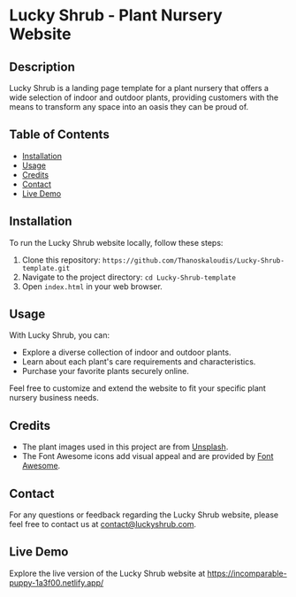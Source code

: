 # Lucky Shrub - Plant Nursery Website

## Description

Lucky Shrub is a landing page template for a plant nursery that offers a wide selection of indoor and outdoor plants, providing customers with the means to transform any space into an oasis they can be proud of.

## Table of Contents

- [Installation](#installation)
- [Usage](#usage)
- [Credits](#credits)
- [Contact](#contact)
- [Live Demo](#live-demo)

## Installation

To run the Lucky Shrub website locally, follow these steps:

1. Clone this repository: `https://github.com/Thanoskaloudis/Lucky-Shrub-template.git`
2. Navigate to the project directory: `cd Lucky-Shrub-template`
3. Open `index.html` in your web browser.

## Usage

With Lucky Shrub, you can:

- Explore a diverse collection of indoor and outdoor plants.
- Learn about each plant's care requirements and characteristics.
- Purchase your favorite plants securely online.

Feel free to customize and extend the website to fit your specific plant nursery business needs.

## Credits

- The plant images used in this project are from [Unsplash](https://unsplash.com).
- The Font Awesome icons add visual appeal and are provided by [Font Awesome](https://fontawesome.com).

## Contact

For any questions or feedback regarding the Lucky Shrub website, please feel free to contact us at contact@luckyshrub.com.

## Live Demo

Explore the live version of the Lucky Shrub website at https://incomparable-puppy-1a3f00.netlify.app/
